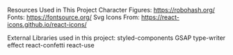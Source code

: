 Resources Used in This Project
Character Figures: https://robohash.org/
Fonts: https://fontsource.org/
Svg Icons From: https://react-icons.github.io/react-icons/

External Libraries used in this project:
styled-components
GSAP
type-writer effect
react-confetti
react-use
